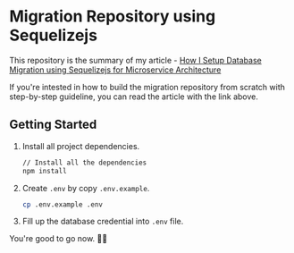 # Migration Repository using Sequelizejs

This repository is the summary of my article - [How I Setup Database Migration using Sequelizejs for Microservice Architecture](https://tekloon.dev/how-i-setup-database-migration-using-sequelize-in-microservice-architecture)

If you're intested in how to build the migration repository from scratch with step-by-step guideline, you can read the article with the link above.

## Getting Started

1. Install all project dependencies.
    ```bash
    // Install all the dependencies
    npm install
    ```

2. Create `.env` by copy `.env.example`.
    ```bash
    cp .env.example .env
    ```

3. Fill up the database credential into `.env` file.

You're good to go now. 🎉🎉
